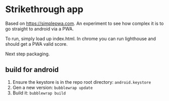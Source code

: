 # Strikethrough app

Based on https://simplepwa.com.  An experiment to see how complex it is to go straight to android via a PWA.

To run, simply load up index.html. In chrome you can run lighthouse and should get a PWA valid score.

Next step packaging.



## build for android

1. Ensure the keystore is in the repo root directory: `android.keystore`
1. Gen a new version: `bubblewrap update`
1. Build it: `bubblewrap build`